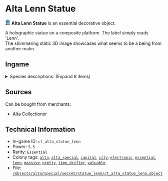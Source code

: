 # Alta Lenn Statue

<img src="https://raw.githubusercontent.com/Ceterai/Enternia/main/objects/alta/special/secret/statue_lenn/icon.png" alt="Alta Lenn Statue icon" loading="lazy" height=16px width="auto" /> **Alta Lenn Statue** is an essential decorative object.

A holographic statue on a composite platform. The label simply reads 'Lenn'.  
The shimmering static 3D image showcases what seems to be a being from another realm.

## Ingame

<details markdown="1"><summary>Species descriptions: (Expand 8 items)</summary>

- Alta: A statue dedicated to Lenn, one of the Time Drifters, who decided to help.
- Apex: A hologram dedicated to science. An alta structure.
- Avian: An electric statue of a planet?
- Floran: A ghosstly ssstatue. Floran can't touch it.
- Glitch: Intrigued. This holographic statue looks like... a planet?
- Human: Why build an actual statue, if you can just fake it?
- Hylotl: I don't understand why someone would skip the joy of sculpting something like this.
- Novakid: A transparent solar system of sorts. I think.

</details>

## Sources

Can be bought from merchants:

- [Alta Collectioner](https://ceterai.github.io/MyEnternia/Wiki/AltaCollectioner)

## Technical Information

- In-game ID: `ct_alta_statue_lenn`
- Power: `5.5`
- Rarity: `Essential`
- Colony tags: [`alta`](https://ceterai.github.io/MyEnternia/Wiki/Tags/Alta), [`alta_special`](https://ceterai.github.io/MyEnternia/Wiki/Tags/AltaSpecial), [`capital`](https://ceterai.github.io/MyEnternia/Wiki/Tags/Capital), [`city`](https://ceterai.github.io/MyEnternia/Wiki/Tags/City), [`electronic`](https://ceterai.github.io/MyEnternia/Wiki/Tags/Electronic), [`essential`](https://ceterai.github.io/MyEnternia/Wiki/Tags/Essential), [`lenn`](https://ceterai.github.io/MyEnternia/Wiki/Tags/Lenn), [`massive`](https://ceterai.github.io/MyEnternia/Wiki/Tags/Massive), [`pretty`](https://ceterai.github.io/MyEnternia/Wiki/Tags/Pretty), [`time_drifter`](https://ceterai.github.io/MyEnternia/Wiki/Tags/TimeDrifter), [`valuable`](https://ceterai.github.io/MyEnternia/Wiki/Tags/Valuable)
- File: [`/objects/alta/special/secret/statue_lenn/ct_alta_statue_lenn.object`](https://github.com/Ceterai/Enternia/blob/main/objects/alta/special/secret/statue_lenn/ct_alta_statue_lenn.object)

